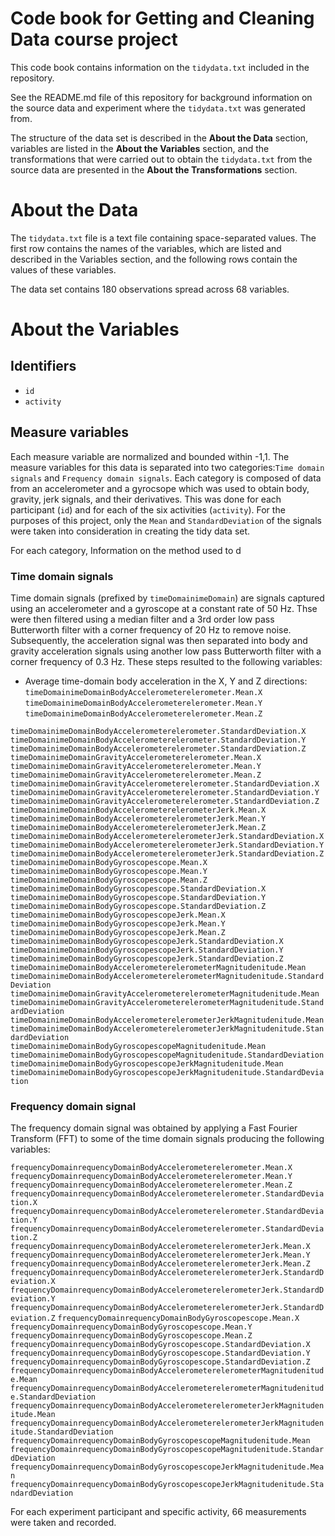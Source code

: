 # Code book for Getting and Cleaning Data course project
This code book contains information on the `tidydata.txt` included in the repository. 

See the README.md file of this repository for background information on the source data and experiment where the `tidydata.txt` was generated from. 

The structure of the data set is described in the **About the Data** section,  variables are listed in the **About the Variables** section, and the transformations that were carried out to obtain the `tidydata.txt` from the source data are presented in the **About the Transformations** section.

# About the Data

The `tidydata.txt` file is a text file containing space-separated values. The first row contains the names of the variables, which are listed and described in the Variables section, and the following rows contain the values of these variables. 

The data set contains 180 observations spread across 68 variables. 

# About the Variables 
## Identifiers
* `id`
* `activity`

## Measure variables

Each measure variable are normalized and bounded within -1,1. The measure variables for this data is separated into two categories:`Time domain signals` and `Frequency domain signals`. Each category is composed of data from an accelerometer and a gyrocsope which was used to obtain body, gravity, jerk signals, and their derivatives. This was done for each participant (`id`) and for each of the six activities (`activity`). For the purposes of this project, only the `Mean` and `StandardDeviation` of the signals were taken into consideration in creating the tidy data set. 


For each category,  Information on the method used to d

### Time domain signals

Time domain signals (prefixed by `timeDomainimeDomain`) are signals captured using an accelerometer and a gyroscope at a constant rate of 50 Hz. Thse were then filtered using a median filter and a 3rd order low pass Butterworth filter with a corner frequency of 20 Hz to remove noise. Subsequently, the acceleration signal was then separated into body and gravity acceleration signals using another low pass Butterworth filter with a corner frequency of 0.3 Hz. These steps resulted to the following variables:

* Average time-domain body acceleration in the X, Y and Z directions:
   `timeDomainimeDomainBodyAccelerometerelerometer.Mean.X`                                        
   `timeDomainimeDomainBodyAccelerometerelerometer.Mean.Y`                                        
   `timeDomainimeDomainBodyAccelerometerelerometer.Mean.Z`  


`timeDomainimeDomainBodyAccelerometerelerometer.StandardDeviation.X`
`timeDomainimeDomainBodyAccelerometerelerometer.StandardDeviation.Y`
`timeDomainimeDomainBodyAccelerometerelerometer.StandardDeviation.Z`
`timeDomainimeDomainGravityAccelerometerelerometer.Mean.X`
`timeDomainimeDomainGravityAccelerometerelerometer.Mean.Y`
`timeDomainimeDomainGravityAccelerometerelerometer.Mean.Z`
`timeDomainimeDomainGravityAccelerometerelerometer.StandardDeviation.X`
`timeDomainimeDomainGravityAccelerometerelerometer.StandardDeviation.Y`
`timeDomainimeDomainGravityAccelerometerelerometer.StandardDeviation.Z`
`timeDomainimeDomainBodyAccelerometerelerometerJerk.Mean.X`
`timeDomainimeDomainBodyAccelerometerelerometerJerk.Mean.Y`
`timeDomainimeDomainBodyAccelerometerelerometerJerk.Mean.Z`
`timeDomainimeDomainBodyAccelerometerelerometerJerk.StandardDeviation.X`
`timeDomainimeDomainBodyAccelerometerelerometerJerk.StandardDeviation.Y`
`timeDomainimeDomainBodyAccelerometerelerometerJerk.StandardDeviation.Z`
`timeDomainimeDomainBodyGyroscopescope.Mean.X`
`timeDomainimeDomainBodyGyroscopescope.Mean.Y`
`timeDomainimeDomainBodyGyroscopescope.Mean.Z`
`timeDomainimeDomainBodyGyroscopescope.StandardDeviation.X`
`timeDomainimeDomainBodyGyroscopescope.StandardDeviation.Y`
`timeDomainimeDomainBodyGyroscopescope.StandardDeviation.Z`
`timeDomainimeDomainBodyGyroscopescopeJerk.Mean.X`
`timeDomainimeDomainBodyGyroscopescopeJerk.Mean.Y`
`timeDomainimeDomainBodyGyroscopescopeJerk.Mean.Z`
`timeDomainimeDomainBodyGyroscopescopeJerk.StandardDeviation.X`
`timeDomainimeDomainBodyGyroscopescopeJerk.StandardDeviation.Y`
`timeDomainimeDomainBodyGyroscopescopeJerk.StandardDeviation.Z`
`timeDomainimeDomainBodyAccelerometerelerometerMagnitudenitude.Mean`
`timeDomainimeDomainBodyAccelerometerelerometerMagnitudenitude.StandardDeviation`
`timeDomainimeDomainGravityAccelerometerelerometerMagnitudenitude.Mean`
`timeDomainimeDomainGravityAccelerometerelerometerMagnitudenitude.StandardDeviation`
`timeDomainimeDomainBodyAccelerometerelerometerJerkMagnitudenitude.Mean`
`timeDomainimeDomainBodyAccelerometerelerometerJerkMagnitudenitude.StandardDeviation`
`timeDomainimeDomainBodyGyroscopescopeMagnitudenitude.Mean`
`timeDomainimeDomainBodyGyroscopescopeMagnitudenitude.StandardDeviation`
`timeDomainimeDomainBodyGyroscopescopeJerkMagnitudenitude.Mean`
`timeDomainimeDomainBodyGyroscopescopeJerkMagnitudenitude.StandardDeviation`


### Frequency domain signal

The frequency domain signal was obtained by applying a Fast Fourier Transform (FFT) to some of the time domain signals producing the following variables:

`frequencyDomainrequencyDomainBodyAccelerometerelerometer.Mean.X`
`frequencyDomainrequencyDomainBodyAccelerometerelerometer.Mean.Y`
`frequencyDomainrequencyDomainBodyAccelerometerelerometer.Mean.Z`
`frequencyDomainrequencyDomainBodyAccelerometerelerometer.StandardDeviation.X`
`frequencyDomainrequencyDomainBodyAccelerometerelerometer.StandardDeviation.Y`
`frequencyDomainrequencyDomainBodyAccelerometerelerometer.StandardDeviation.Z`
`frequencyDomainrequencyDomainBodyAccelerometerelerometerJerk.Mean.X`
`frequencyDomainrequencyDomainBodyAccelerometerelerometerJerk.Mean.Y`
`frequencyDomainrequencyDomainBodyAccelerometerelerometerJerk.Mean.Z`
`frequencyDomainrequencyDomainBodyAccelerometerelerometerJerk.StandardDeviation.X`
`frequencyDomainrequencyDomainBodyAccelerometerelerometerJerk.StandardDeviation.Y`
`frequencyDomainrequencyDomainBodyAccelerometerelerometerJerk.StandardDeviation.Z`
`frequencyDomainrequencyDomainBodyGyroscopescope.Mean.X`
`frequencyDomainrequencyDomainBodyGyroscopescope.Mean.Y`
`frequencyDomainrequencyDomainBodyGyroscopescope.Mean.Z`
`frequencyDomainrequencyDomainBodyGyroscopescope.StandardDeviation.X`
`frequencyDomainrequencyDomainBodyGyroscopescope.StandardDeviation.Y`
`frequencyDomainrequencyDomainBodyGyroscopescope.StandardDeviation.Z`
`frequencyDomainrequencyDomainBodyAccelerometerelerometerMagnitudenitude.Mean`
`frequencyDomainrequencyDomainBodyAccelerometerelerometerMagnitudenitude.StandardDeviation`
`frequencyDomainrequencyDomainBodyAccelerometerelerometerJerkMagnitudenitude.Mean`
`frequencyDomainrequencyDomainBodyAccelerometerelerometerJerkMagnitudenitude.StandardDeviation`
`frequencyDomainrequencyDomainBodyGyroscopescopeMagnitudenitude.Mean`
`frequencyDomainrequencyDomainBodyGyroscopescopeMagnitudenitude.StandardDeviation`
`frequencyDomainrequencyDomainBodyGyroscopescopeJerkMagnitudenitude.Mean`
`frequencyDomainrequencyDomainBodyGyroscopescopeJerkMagnitudenitude.StandardDeviation`


For each experiment participant and specific activity, 66 measurements were taken and recorded. 



